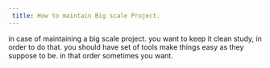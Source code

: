 ```yaml
--- 
 title: How to maintain Big scale Project.
---
```


 in case of maintaining a big scale project. you want to keep it clean study, in order to do that. you should have set
 of tools make things easy as they suppose to be. in that order sometimes you want. 
